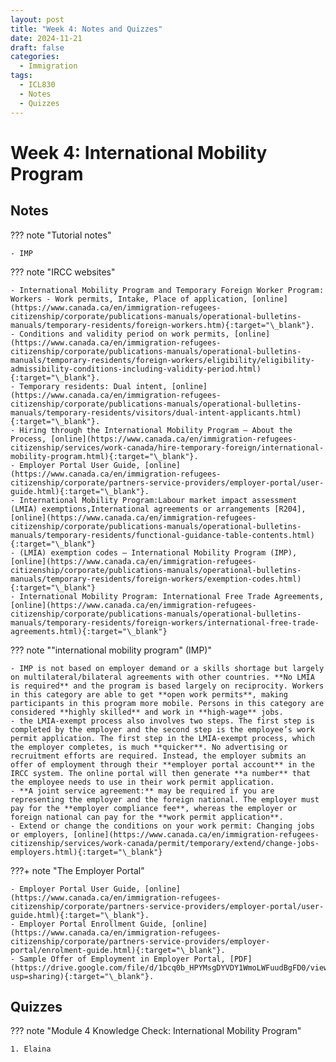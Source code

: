 ```yaml
---
layout: post
title: "Week 4: Notes and Quizzes"
date: 2024-11-21
draft: false
categories:
  - Immigration
tags:
  - ICL830
  - Notes
  - Quizzes
---
```


# Week 4: International Mobility Program

## Notes

??? note "Tutorial notes"

    - IMP

??? note "IRCC websites"

    - International Mobility Program and Temporary Foreign Worker Program: Workers - Work permits, Intake, Place of application, [online](https://www.canada.ca/en/immigration-refugees-citizenship/corporate/publications-manuals/operational-bulletins-manuals/temporary-residents/foreign-workers.htm){:target="\_blank"}.
    - Conditions and validity period on work permits, [online](https://www.canada.ca/en/immigration-refugees-citizenship/corporate/publications-manuals/operational-bulletins-manuals/temporary-residents/foreign-workers/eligibility/eligibility-admissibility-conditions-including-validity-period.html){:target="\_blank"}.
    - Temporary residents: Dual intent, [online](https://www.canada.ca/en/immigration-refugees-citizenship/corporate/publications-manuals/operational-bulletins-manuals/temporary-residents/visitors/dual-intent-applicants.html){:target="\_blank"}.
    - Hiring through the International Mobility Program – About the Process, [online](https://www.canada.ca/en/immigration-refugees-citizenship/services/work-canada/hire-temporary-foreign/international-mobility-program.html){:target="\_blank"}.
    - Employer Portal User Guide, [online](https://www.canada.ca/en/immigration-refugees-citizenship/corporate/partners-service-providers/employer-portal/user-guide.html){:target="\_blank"}.
    - International Mobility Program:Labour market impact assessment (LMIA) exemptions,International agreements or arrangements [R204], [online](https://www.canada.ca/en/immigration-refugees-citizenship/corporate/publications-manuals/operational-bulletins-manuals/temporary-residents/functional-guidance-table-contents.html){:target="\_blank"}
    - (LMIA) exemption codes – International Mobility Program (IMP), [online](https://www.canada.ca/en/immigration-refugees-citizenship/corporate/publications-manuals/operational-bulletins-manuals/temporary-residents/foreign-workers/exemption-codes.html){:target="\_blank"}
    - International Mobility Program: International Free Trade Agreements, [online](https://www.canada.ca/en/immigration-refugees-citizenship/corporate/publications-manuals/operational-bulletins-manuals/temporary-residents/foreign-workers/international-free-trade-agreements.html){:target="\_blank"}

??? note ""international mobility program" (IMP)"

    - IMP is not based on employer demand or a skills shortage but largely on multilateral/bilateral agreements with other countries. **No LMIA is required** and the program is based largely on reciprocity. Workers in this category are able to get **open work permits**, making participants in this program more mobile. Persons in this category are considered **highly skilled** and work in **high-wage** jobs.
    - the LMIA-exempt process also involves two steps. The first step is completed by the employer and the second step is the employee’s work permit application. The first step in the LMIA-exempt process, which the employer completes, is much **quicker**. No advertising or recruitment efforts are required. Instead, the employer submits an offer of employment through their **employer portal account** in the IRCC system. The online portal will then generate **a number** that the employee needs to use in their work permit application.
    - **A joint service agreement:** may be required if you are representing the employer and the foreign national. The employer must pay for the **employer compliance fee**, whereas the employer or foreign national can pay for the **work permit application**.
    - Extend or change the conditions on your work permit: Changing jobs or employers, [online](https://www.canada.ca/en/immigration-refugees-citizenship/services/work-canada/permit/temporary/extend/change-jobs-employers.html){:target="\_blank"}

???+ note "The Employer Portal"

    - Employer Portal User Guide, [online](https://www.canada.ca/en/immigration-refugees-citizenship/corporate/partners-service-providers/employer-portal/user-guide.html){:target="\_blank"}.
    - Employer Portal Enrollment Guide, [online](https://www.canada.ca/en/immigration-refugees-citizenship/corporate/partners-service-providers/employer-portal/enrolment-guide.html){:target="\_blank"}.
    - Sample Offer of Employment in Employer Portal, [PDF](https://drive.google.com/file/d/1bcq0b_HPYMsgDYVDY1WmoLWFuudBgFD0/view?usp=sharing){:target="\_blank"}.

## Quizzes

??? note "Module 4 Knowledge Check: International Mobility Program"

    1. Elaina
